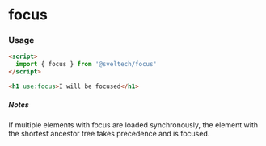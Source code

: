 # focus

### Usage

```html
<script>
  import { focus } from '@sveltech/focus'
</script>

<h1 use:focus>I will be focused</h1>

```


##### Notes
If multiple elements with focus are loaded synchronously, the element with the shortest ancestor tree takes precedence and is focused.
